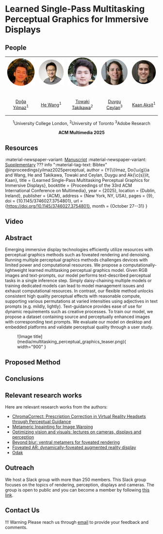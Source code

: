 # Learned Single-Pass Multitasking Perceptual Graphics for Immersive Displays

## People
<table class=""  style="margin: 10px auto;">
  <tbody>
    <tr>
      <td> <img src="../../people/doga_yilmaz.png" width="120" alt=/> &nbsp;&nbsp;&nbsp;&nbsp;&nbsp;&nbsp;&nbsp;</td>
      <td> <img src="../../people/he_wang.png" width="120" alt=/> &nbsp;&nbsp;&nbsp;&nbsp;</td>
      <td> <img src="../../people/towaki_takikawa.png" width="120" alt=/> &nbsp;&nbsp;&nbsp;&nbsp;</td>
      <td> <img src="../../people/duygu_ceylan.png" width="120" alt=/> &nbsp;&nbsp;&nbsp;&nbsp;</td>
      <td> <img src="../../people/kaan_aksit.png" width="120" alt=/> &nbsp;&nbsp;&nbsp;&nbsp;</td>
    </tr>
    <tr>
      <td><p style="text-align:center;"><a href="https://yilmazdoga.net">Doğa Yılmaz</a><sup>1</sup></p></td>
      <td><p style="text-align:center;"><a href="https://drhewang.com">He Wang</a><sup>1</sup></p></td>
      <td><p style="text-align:center;"><a href="https://tovacinni.github.io">Towaki Takikawa</a><sup>2</sup></p></td>
      <td><p style="text-align:center;"><a href="https://www.duygu-ceylan.com">Duygu Ceylan</a><sup>3</sup></p></td>
      <td><p style="text-align:center;"><a href="https://kaanaksit.com">Kaan Akşit</a><sup>1</sup></p></td>
    </tr>
  </tbody>
</table>
<p style="text-align:center;">
<sup>1</sup>University College London,
<sup>2</sup>University of Toronto
<sup>3</sup>Adobe Research
</p>
<p style="text-align:center;"><b>ACM Multimedia 2025</b></p>


## Resources
:material-newspaper-variant: [Manuscript](https://www.kaanaksit.com/assets/pdf/YilmazEtAl_ACMMM2025_Learned_Single_Pass_Multitasking_Perceptual_Graphics_for_Immersive_Displays.pdf)
:material-newspaper-variant: [Supplementary](https://www.kaanaksit.com/assets/pdf/YilmazEtAl_ACMMM2025_Supplementary_Learned_Single_Pass_Multitasking_Perceptual_Graphics_for_Immersive_Displays.pdf)
??? info ":material-tag-text: Bibtex"
        @inproceedings{yilmaz2025perceptual,
          author = {Y{\i}lmaz, Do{\u{g}}a and Wang, He and Takikawa, Towaki and Ceylan, Duygu and Ak{\c{s}}it, Kaan},
          title = {Learned Single-Pass Multitasking Perceptual Graphics for Immersive Displays},
          booktitle = {Proceedings of the 33rd ACM International Conference on Multimedia},
          year = {2025},
          location = {Dublin, Ireland},
          publisher = {ACM},
          address = {New York, NY, USA},
          pages = {9},
          doi = {10.1145/3746027.3754801},
          url = {https://doi.org/10.1145/3746027.3754801},
          month = {October 27--31}
        }



## Video

## Abstract
Emerging immersive display technologies efficiently utilize resources with perceptual graphics methods such as foveated rendering and denoising.
Running multiple perceptual graphics methods challenges devices with limited power and computational resources.
We propose a computationally-lightweight learned multitasking perceptual graphics model.
Given RGB images and text-prompts, our model performs text-described perceptual tasks in a single inference step.
Simply daisy-chaining multiple models or training dedicated models can lead to model management issues and exhaust computational resources.
In contrast, our flexible method unlocks consistent high quality perceptual effects with reasonable compute, supporting various permutations at varied intensities using adjectives in text prompts (e.g. mildly, lightly).
Text-guidance provides ease of use for dynamic requirements such as creative processes.
To train our model, we propose a dataset containing source and perceptually enhanced images with corresponding text prompts.
We evaluate our model on desktop and embedded platforms and validate perceptual quality through a user study.

<figure markdown>
  ![Image title](media/multitasking_perceptual_graphics_teaser.png){ width="900" }
</figure>

## Proposed Method


## Conclusions


## Relevant research works
Here are relevant research works from the authors:

- [ChromaCorrect: Prescription Correction in Virtual Reality Headsets through Perceptual Guidance](./focal_surface_light_transport.md)
- [Metameric Inpainting for Image Warping](./focal_surface_light_transport.md)
- [Optimizing vision and visuals: lectures on cameras, displays and perception](./focal_surface_light_transport.md)
- [Beyond blur: ventral metamers for foveated rendering](./focal_surface_light_transport.md)
- [Foveated AR: dynamically-foveated augmented reality display](https://dl.acm.org/doi/10.1145/3306346.3322987)
- [Odak](https://github.com/kaanaksit/odak)

## Outreach
We host a Slack group with more than 250 members.
This Slack group focuses on the topics of rendering, perception, displays and cameras.
The group is open to public and you can become a member by following [this link](../outreach/index.md).

## Contact Us
!!! Warning
    Please reach us through [email](mailto:kaanaksit@kaanaksit.com) to provide your feedback and comments.


